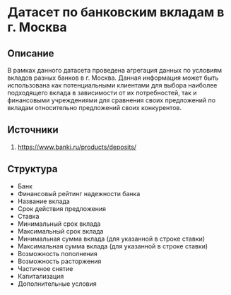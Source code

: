 # Датасет по банковским вкладам в г. Москва #

## Описание ##
В рамках данного датасета проведена агрегация данных по условиям вкладов разных банков в г. Москва. 
Данная информация может быть использована как потенциальными клиентами для выбора наиболее подходящего вклада в зависимости от их потребностей, так и финансовыми учреждениями для сравнения своих предложений по вкладам относительно предложений своих конкурентов.

## Источники ##
1. https://www.banki.ru/products/deposits/

## Структура ##
- Банк	
- Финансовый рейтинг надежности банка	
- Название вклада	
- Срок действия предложения	
- Ставка	
- Минимальный срок вклада	
- Максимальный срок вклада	
- Минимальная сумма вклада (для указанной в строке ставки)
- Максимальная сумма вклада	(для указанной в строке ставки)
- Возможность пополнения	
- Возможность расторжения	
- Частичное снятие	
- Капитализация	
- Дополнительные условия
